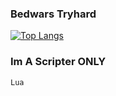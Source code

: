 ### Bedwars Tryhard
[![Top Langs](https://github-readme-stats.vercel.app/api/top-langs/?username=veztware&langs_count=8&theme=radical)](https://github.com/anuraghazra/github-readme-stats)

### Im A Scripter ONLY

```
Lua
```
